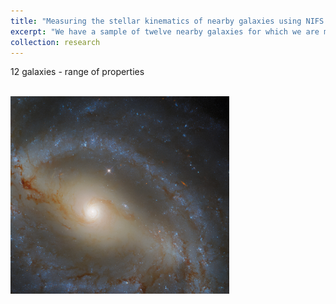 ```yaml
---
title: "Measuring the stellar kinematics of nearby galaxies using NIFS AO"
excerpt: "We have a sample of twelve nearby galaxies for which we are measuring the stellar kinematics to address the bias in the types of galaxies with dynamical black hole mass measurements.<br/><img src='../images/ngc5921.png' width='350'>"
collection: research
---
```


12 galaxies - range of properties

<br/><img src='../images/ngc5921.png' width='350'>

